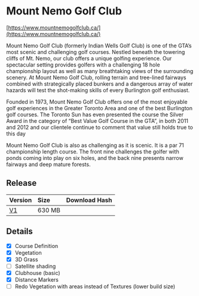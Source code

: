 # Mount Nemo Golf Club

[https://www.mountnemogolfclub.ca/](https://www.mountnemogolfclub.ca/)

Mount Nemo Golf Club (formerly Indian Wells Golf Club) is one of the GTA’s most scenic and challenging golf courses. Nestled beneath the towering cliffs of Mt. Nemo, our club offers a unique golfing experience. Our spectacular setting provides golfers with a challenging 18 hole championship layout as well as many breathtaking views of the surrounding scenery. At Mount Nemo Golf Club, rolling terrain and tree-lined fairways combined with strategically placed bunkers and a dangerous array of water hazards will test the shot-making skills of every Burlington golf enthusiast.

Founded in 1973, Mount Nemo Golf Club offers one of the most enjoyable golf experiences in the Greater Toronto Area and one of the best Burlington golf courses. The Toronto Sun has even presented the course the Silver Award in the category of “Best Value Golf Course in the GTA”, in both 2011 and 2012 and our clientele continue to comment that value still holds true to this day

Mount Nemo Golf Club is also as challenging as it is scenic. It is a par 71 championship length course.  The front nine challenges the golfer with ponds coming into play on six holes, and the back nine presents narrow fairways and deep mature forests.

## Release

| Version | Size | Download Hash |
| :-- | :-- | :-- |
| [V1](https://1drv.ms/u/s!AqN33biz5OLCir0zLn5QV_MS5zcJyA?e=S25saA) | 630 MB | |  

## Details 

- [x] Course Definition
- [x] Vegetation
- [x] 3D Grass
- [ ] Satellite shading
- [x] Clubhouse (basic)
- [x] Distance Markers
- [ ] Redo Vegetation with areas instead of Textures (lower build size)

